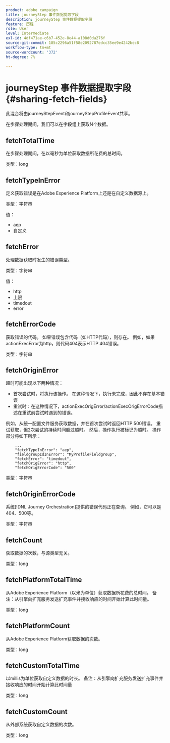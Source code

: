 ```yaml
---
product: adobe campaign
title: journeyStep 事件数据提取字段
description: journeyStep 事件数据提取字段
feature: 历程
role: User
level: Intermediate
exl-id: 4df471ae-c6b7-452e-8e44-a108d0da276f
source-git-commit: 185c2296a51f58e2092787edcc35ee9e4242bec8
workflow-type: tm+mt
source-wordcount: '372'
ht-degree: 7%

---
```


# journeyStep 事件数据提取字段 {#sharing-fetch-fields}

此混合将由journeyStepEvent和journeyStepProfileEvent共享。

在步骤处理期间，我们可以在字段组上获取N个数据。

## fetchTotalTime

在步骤处理期间，在以毫秒为单位获取数据所花费的总时间。

类型：long

## fetchTypeInError

定义获取错误是在Adobe Experience Platform上还是在自定义数据源上。

类型：字符串

值：
* aep
* 自定义

## fetchError

处理数据获取时发生的错误类型。

类型：字符串

值：
* http
* 上限
* timedout
* error

## fetchErrorCode

获取错误的代码。 如果错误包含代码（如HTTP代码），则存在。 例如，如果actionExecError为http，则代码404表示HTTP 404错误。

类型：字符串

## fetchOriginError

超时可能出现以下两种情况：

* 首次尝试时，将执行该操作。 在这种情况下，执行未完成，因此不存在基本错误
* 重试时：在这种情况下，actionExecOrigError/actionExecOrigErrorCode描述在重试前尝试时遇到的错误。

例如，从统一配置文件服务获取数据，并在首次尝试时返回HTTP 500错误。 重试获取，但2次尝试的持续时间超过超时。 然后，操作执行被标记为超时。 操作部分将如下所示：

```
    ...
    "fetchTypeInError": "aep",
    "fieldgroupIdInError": "MyProfileFieldgroup",
    "fetchError": "timedout",
    "fetchOrigError": "http",
    "fetchOrigErrorCode": "500"
```

类型：字符串

## fetchOriginErrorCode

系统[!DNL Journey Orchestration]提供的错误代码正在查询。 例如，它可以是404、500等。

类型：字符串

## fetchCount

获取数据的次数，与源类型无关。

类型：long

## fetchPlatformTotalTime

从Adobe Experience Platform（以米为单位）获取数据所花费的总时间。 备注：从引擎向扩充服务发送扩充事件并接收响应的时间开始计算此时间量。

类型：long

## fetchPlatformCount

从Adobe Experience Platform获取数据的次数。

类型：long

## fetchCustomTotalTime

以millis为单位获取自定义数据的时长。 备注：从引擎向扩充服务发送扩充事件并接收响应的时间开始计算此时间量

类型：long

## fetchCustomCount

从外部系统获取自定义数据的次数。

类型：long
